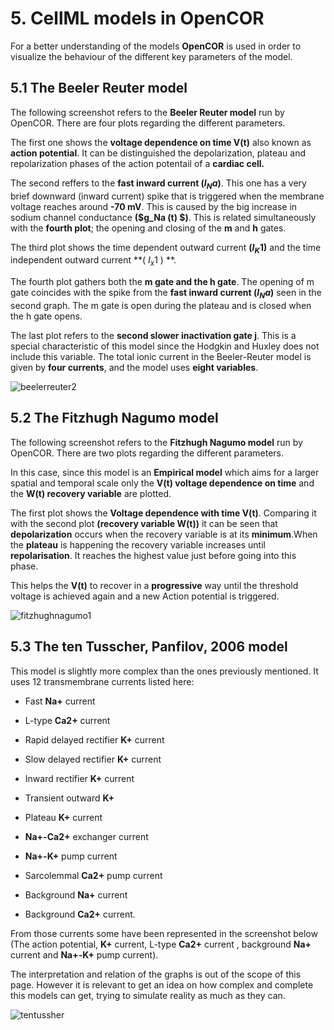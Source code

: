 # 5. CellML models in OpenCOR 
For a better understanding of the models **OpenCOR** is used in order to visualize the behaviour of the different key parameters of the model.

## 5.1 The Beeler Reuter model 

The following screenshot refers to the **Beeler Reuter model** run by OpenCOR. There are four plots regarding the different parameters.

The first one shows the **voltage dependence on time  V(t)**  also known as **action potential**. It can be distinguished the depolarization, plateau and repolarization phases of the action potentail of a **cardiac cell.** 

The second reffers to the **fast inward current ($I_Na$)**. This one has a very brief downward (inward current) spike that is triggered when the membrane voltage reaches around **-70 mV**. This is caused by the big increase in sodium channel conductance **($g_Na (t) $)**. This is related simultaneously with the **fourth plot**; the opening and closing of the **m** and **h** gates. 

The third plot shows the time dependent outward current **($I_K1$)** and the time independent outward current  **( $I_x1$ ) **. 

The fourth plot gathers both the **m gate and the h gate**. The opening of m gate coincides with the spike from the  **fast inward current ($I_Na$)** seen in the second graph. The m gate is open during the plateau and is closed when the h gate opens. 

The last plot refers to the **second slower inactivation gate j**. This is a special characteristic of this model since the Hodgkin and Huxley does not include this variable.  The total ionic current in the Beeler-Reuter model is given by **four currents**, and the model uses **eight variables**.

![beelerreuter2](https://user-images.githubusercontent.com/39902241/42158670-68bdde56-7df1-11e8-9662-d92f4916b663.jpg)

## 5.2 The Fitzhugh Nagumo model 

The following screenshot refers to the **Fitzhugh Nagumo model**  run by OpenCOR. There are two plots regarding the different parameters. 

In this case, since this model is an **Empirical model** which aims for a larger spatial and temporal scale only the **V(t) voltage dependence on time** and the **W(t) recovery variable** are plotted. 

The first plot shows the **Voltage dependence with time V(t)**. Comparing it with the second plot **(recovery variable W(t))** it can be seen that **depolarization** occurs when the recovery variable is at its **minimum**.When the **plateau** is happening the recovery variable increases until **repolarisation**. It reaches the highest value just before  going into this phase. 

This helps the **V(t)** to recover in a **progressive** way until the threshold voltage is achieved again and a new Action potential is triggered. 

![fitzhughnagumo1](https://user-images.githubusercontent.com/39902241/42159608-ae84695c-7df4-11e8-91f9-6da7f53e6f98.jpg) 

## 5.3 The ten Tusscher, Panfilov, 2006 model 

This model is slightly more complex than the ones previously mentioned. It uses 12 transmembrane currents listed here: 

- Fast **Na+** current 

- L-type **Ca2+** current 

- Rapid  delayed rectifier **K+** current

- Slow delayed rectifier **K+** current

- Inward rectifier **K+** current

- Transient outward **K+**

- Plateau **K+** current 

- **Na+-Ca2+** exchanger current

- **Na+-K+** pump current

- Sarcolemmal **Ca2+** pump current

- Background **Na+** current

- Background **Ca2+** current.

From those currents some have been represented in the screenshot below (The action potential, **K+** current, L-type **Ca2+** current ,
background **Na+** current and **Na+-K+** pump current).

The interpretation and relation of the graphs is out of the scope of this page. However it is relevant to get an idea on how complex and complete this models can get, trying to simulate reality as much as they can.


![tentussher](https://user-images.githubusercontent.com/39902241/42164153-610cf7fa-7e05-11e8-8f0b-6976fc2bbd2b.jpg)












